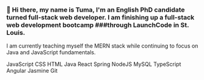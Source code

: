 ### 👋 Hi there, my name is Tuma, I'm an English PhD candidate turned full-stack web developer. I am finishing up a full-stack web development bootcamp ###through LaunchCode in St. Louis. 

I am currently teaching myself the MERN stack while continuing to focus on Java and JavaScript fundamentals. 

<!--
**tussiri/tussiri** is a ✨ _special_ ✨ repository because its `README.md` (this file) appears on your GitHub profile.

Here are some ideas to get you started:

- 🔭 I’m currently working on ...
- 🌱 I’m currently learning ...
- 👯 I’m looking to collaborate on ...
- 🤔 I’m looking for help with ...
- 💬 Ask me about ...
- 📫 How to reach me: ...
- 😄 Pronouns: ...
- ⚡ Fun fact: ...
-->

JavaScript  CSS  HTML  Java  React  Spring  NodeJS  MySQL  TypeScript  Angular  Jasmine  Git
